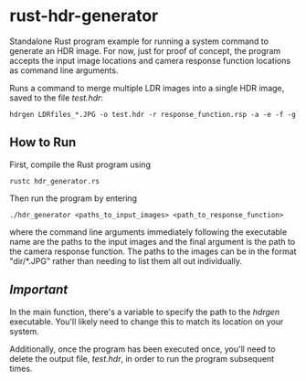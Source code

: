 # rust-hdr-generator

Standalone Rust program example for running a system command to generate an HDR image. For now, just for proof of concept, the program accepts the input image locations and camera response function locations as command line arguments.

Runs a command to merge multiple LDR images into a single HDR image, saved to the file *test.hdr*:

    hdrgen LDRfiles_*.JPG -o test.hdr -r response_function.rsp -a -e -f -g

## How to Run

First, compile the Rust program using

    rustc hdr_generator.rs

Then run the program by entering

    ./hdr_generator <paths_to_input_images> <path_to_response_function>

where the command line arguments immediately following the executable name are the paths to the input images and the final argument is the path to the camera response function.
The paths to the images can be in the format "dir/*.JPG" rather than needing to list them all out individually. 


## ***Important***

In the main function, there's a variable to specify the path to the *hdrgen* executable. You'll likely need to change this to match its location on your system.

Additionally, once the program has been executed once, you'll need to delete the output file, *test.hdr*, in order to run the program subsequent times.
